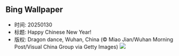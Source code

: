 ## Bing Wallpaper
- 时间: 20250130
- 标题: Happy Chinese New Year!
- 版权: Dragon dance, Wuhan, China (© Miao Jian/Wuhan Morning Post/Visual China Group via Getty Images)
![](https://cn.bing.com/th?id=OHR.LunarDragon_EN-US9011723385_UHD.jpg&rf=LaDigue_UHD.jpg&pid=hp&w=3840&h=2160&rs=1&c=4)
